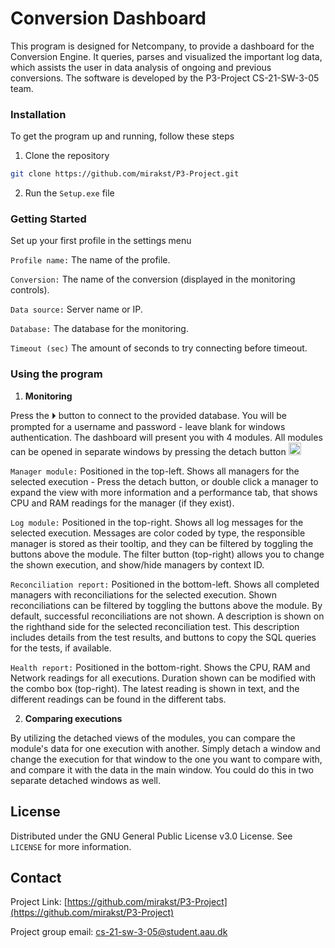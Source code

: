 # Conversion Dashboard

This program is designed for Netcompany, to provide a dashboard for the Conversion Engine.
It queries, parses and visualized the important log data, which assists the user in data analysis of ongoing and previous conversions.
The software is developed by the P3-Project CS-21-SW-3-05 team.

<!-- INSTALLATION -->
  
 ### Installation 
 To get the program up and running, follow these steps
 
 1. Clone the repository

```sh
git clone https://github.com/mirakst/P3-Project.git
```

 2. Run the `Setup.exe` file

### Getting Started

 Set up your first profile in the settings menu

`Profile name:` The name of the profile.

`Conversion:` The name of the conversion (displayed in the monitoring controls).

`Data source:` Server name or IP.

`Database:` The database for the monitoring.

`Timeout (sec)` The amount of seconds to try connecting before timeout.


### Using the program

 1. **Monitoring**

Press the ⏵ button to connect to the provided database.
You will be prompted for a username and password - leave blank for windows authentication.
The dashboard will present you with 4 modules. All modules can be opened in separate windows by pressing the detach button <img src="https://github.com/mirakst/P3-Project/blob/dev/DashboardFrontend/Icons/Detach.png" width="20">

`Manager module:` Positioned in the top-left. Shows all managers for the selected execution - Press the detach button, or double click a manager to expand the view with more information and a performance tab, that shows CPU and RAM readings for the manager (if they exist).

`Log module:` Positioned in the top-right. Shows all log messages for the selected execution. Messages are color coded by type, the responsible manager is stored as their tooltip, and they can be filtered by toggling the buttons above the module. The filter button (top-right) allows you to change the shown execution, and show/hide managers by context ID.

`Reconciliation report:` Positioned in the bottom-left. Shows all completed managers with reconciliations for the selected execution. Shown reconciliations can be filtered by toggling the buttons above the module. By default, successful reconciliations are not shown. A description is shown on the righthand side for the selected reconciliation test. This description includes details from the test results, and buttons to copy the SQL queries for the tests, if available.

`Health report:` Positioned in the bottom-right. Shows the CPU, RAM and Network readings for all executions. Duration shown can be modified with the combo box (top-right). The latest reading is shown in text, and the different readings can be found in the different tabs.


 2. **Comparing executions**

By utilizing the detached views of the modules, you can compare the module's data for one execution with another.
Simply detach a window and change the execution for that window to the one you want to compare with, and compare it with the data in the main window.
You could do this in two separate detached windows as well.

 <!-- LICENSE -->
 ## License
 
 Distributed under the GNU General Public License v3.0 License. See `LICENSE` for more information. 


 <!-- CONTACT --> 
 ## Contact 
 
 Project Link: [https://github.com/mirakst/P3-Project](https://github.com/mirakst/P3-Project)
 
 Project group email: <cs-21-sw-3-05@student.aau.dk>
